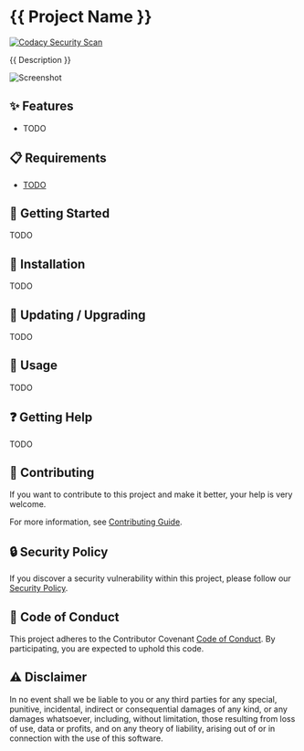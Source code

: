 # {{ Project Name }}

[![Codacy Security Scan](https://github.com/erdaltsksn/new-project/actions/workflows/security-scan.yml/badge.svg)](https://github.com/erdaltsksn/new-project/actions/workflows/security-scan.yml)

{{ Description }}

![Screenshot](assets/screenshot.png)

## ✨ Features

- TODO

## 📋 Requirements

- [TODO](TODO)

## 🏁 Getting Started

TODO

## 🔧 Installation

TODO

## 🔄 Updating / Upgrading

TODO

## 📝 Usage

TODO

## ❓ Getting Help

TODO

## 🤝 Contributing

If you want to contribute to this project and make it better, your help is very
welcome.

For more information, see [Contributing Guide](CONTRIBUTING.md).

## 🔒 Security Policy

If you discover a security vulnerability within this project, please follow our
[Security Policy](SECURITY.md).

## 📜 Code of Conduct

This project adheres to the Contributor Covenant [Code of Conduct](CODE_OF_CONDUCT.md).
By participating, you are expected to uphold this code.

## ⚠️ Disclaimer

In no event shall we be liable to you or any third parties for any special,
punitive, incidental, indirect or consequential damages of any kind, or any
damages whatsoever, including, without limitation, those resulting from loss of
use, data or profits, and on any theory of liability, arising out of or in
connection with the use of this software.